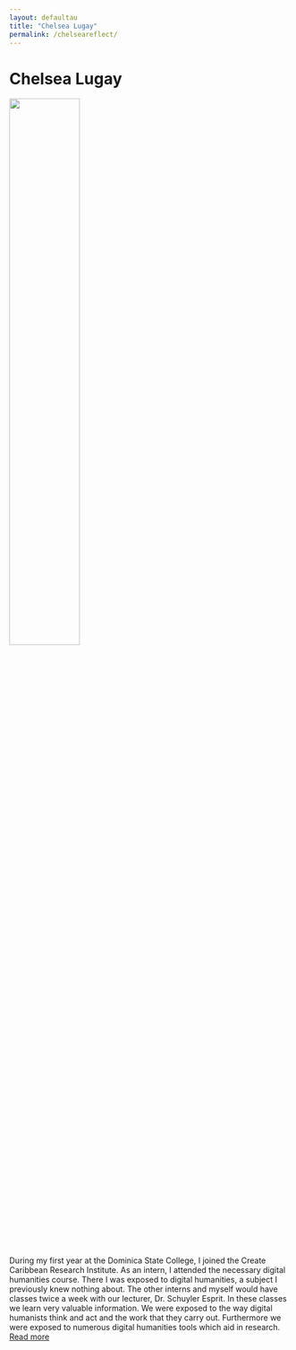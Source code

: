 ```yaml
---
layout: defaultau
title: "Chelsea Lugay"
permalink: /chelseareflect/
---
```

<!-- partial:index.partial.html -->
<div class="content">
     <h1>Chelsea Lugay</h1>
    <div class="quote">
        <div><img src="https://i0.wp.com/createcaribbean.org/create/wp-content/uploads/2022/04/IMG_6072-scaled.jpg?resize=1153%2C1536&ssl=1" height="50%" width = "50%" class="logo"></div>
    </div>
    <div class="timeline">
        <div style="padding-bottom:100px;"></div>
        <div class="block">
             <div class="date right"><p class="right">  </p></div>
            <div class="dot"></div>
            <div class="left first">
            During my first year at the Dominica State College, I joined the Create Caribbean Research Institute. As an intern, I attended the necessary digital humanities course. There I was exposed to digital humanities, a subject I previously knew nothing about. The other interns and myself would have classes twice a week with our lecturer, Dr. Schuyler Esprit. In these classes we learn very valuable information. We were exposed to the way digital humanists think and act and the work that they carry out. Furthermore we were exposed to numerous digital humanities tools which aid in research. <div class="acreadmore">  <a href="#" target="_blank">Read more</a></div>
            </div>